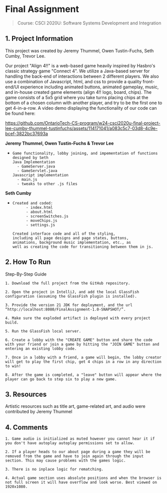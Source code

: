 # Final Assignment
> Course: CSCI 2020U: Software Systems Development and Integration

## 1. Project Information
This project was created by Jeremy Thummel, Owen Tustin-Fuchs, Seth Cumby, Trevor Lee.

Our project "Align 4!!" is a web-based game heavily inspired by Hasbro's classic strategy game "Connect 4". We utilize a Java-based server for handling the back-end of interactions between 2 different players. We also use a combination of Javascript, html, and css to provide a quality front-end/UI experience including animated buttons, animated gameplay, music, and in-house created game elements (align 4!! logo, board, chips). The game consists of a 5x5 grid where you take turns placing chips at the bottom of a chosen column with another player, and try to be the first one to get 4-in-a-row. A video demo displaying the functionality of our code can be found here:

https://github.com/OntarioTech-CS-program/w24-csci2020u-final-project-lee-cumby-thummel-tustinfuchs/assets/114171041/a083c5c7-03d8-4c9e-bcef-3822bc37693a


**Jeremy Thummel, Owen Tustin-Fuchs & Trevor Lee**
- ```
  Game functionality, lobby joining, and impementation of functions designed by Seth
  Java Implementation
    - GameServer.java
    - GameServlet.java
  Javascript implementation
    - main.js
    - tweaks to other .js files
  ```

**Seth Cumby**
- ```
  Created and coded:
        - index.html
        - about.html
        - screenSwitches.js
        - moveChips.js
        - settings.js
  
  Created interface code and all of the styling, 
  including all page designs and page states, buttons,
  animations, background music implementation, etc., as
  well as creating the code for transitioning between them in js.
  ```

## 2. How To Run
 Step-By-Step Guide

    1. Download the full project from the GitHub repository.
    
    2. Open the project in IntelliJ, and add the local GlassFish configuration (assuming the GlassFish plugin is installed).
    
    3. Provide the version 21 JDK for deployment, and the url “http://localhost:8080/FinalAssignment-1.0-SNAPSHOT/”.
    
    4. Make sure the exploded artifact is deployed with every project build.
    
    5. Run the GlassFish local server.
    
    6. Create a lobby with the "CREATE GAME" button and share the code with your friend or join a game by hitting the "JOIN GAME" button and entering an existing lobby code.
    
    7. Once in a lobby with a friend, a game will begin, the lobby creator will get to play the first chip, get 4 chips in a row in any direction to win!

    8. After the game is completed, a "leave" button will appear where the player can go back to step six to play a new game.



## 3. Resources

Artistic resources such as title art, game-related art, and audio were contributed by Jeremy Thummel


## 4. Comments
    1. Game audio is initialized as muted however you cannot hear it if you don't have autoplay autoplay permissions set to allow.

    2. If a player heads to our about page during a game they will be removed from the game and have to join again through the input section. This may cause problems with the games logic.

    3. There is no inplace logic for rematching.

    4. Actual game section uses absolute positions and when the browser is not full screen it will have overflow and look worse. Best viewed on 1920x1080.
